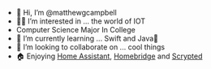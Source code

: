
- 👋 Hi, I’m @matthewgcampbell
- 🧑‍💻 I’m interested in ... the world of IOT
- Computer Science Major In College
- 👾 I’m currently learning ... Swift and Java📱
- 👫 I’m looking to collaborate on ... cool things
- 🏠 Enjoying <a href="https://www.home-assistant.io/" target="_blank" rel="noopener">Home Assistant</a>, <a href="https://homebridge.io/" target="_blank" rel="noopener">Homebridge</a> and <a href="https://scrypted.app/" target="_blank" rel="noopener">Scrypted</a>
